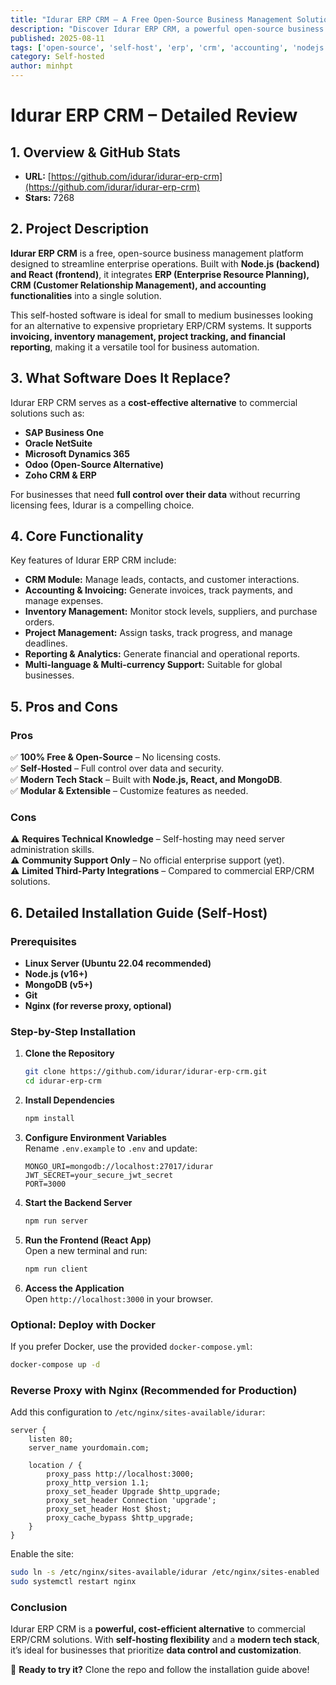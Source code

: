 ```yaml
---
title: "Idurar ERP CRM – A Free Open-Source Business Management Solution"
description: "Discover Idurar ERP CRM, a powerful open-source business management platform built with Node.js and React. Perfect for self-hosting."
published: 2025-08-11
tags: ['open-source', 'self-host', 'erp', 'crm', 'accounting', 'nodejs', 'react']
category: Self-hosted
author: minhpt
---
```


# Idurar ERP CRM – Detailed Review

## 1. Overview & GitHub Stats
- **URL:** [https://github.com/idurar/idurar-erp-crm](https://github.com/idurar/idurar-erp-crm)  
- **Stars:** 7268  

## 2. Project Description
**Idurar ERP CRM** is a free, open-source business management platform designed to streamline enterprise operations. Built with **Node.js (backend) and React (frontend)**, it integrates **ERP (Enterprise Resource Planning), CRM (Customer Relationship Management), and accounting functionalities** into a single solution.  

This self-hosted software is ideal for small to medium businesses looking for an alternative to expensive proprietary ERP/CRM systems. It supports **invoicing, inventory management, project tracking, and financial reporting**, making it a versatile tool for business automation.

## 3. What Software Does It Replace?
Idurar ERP CRM serves as a **cost-effective alternative** to commercial solutions such as:
- **SAP Business One**  
- **Oracle NetSuite**  
- **Microsoft Dynamics 365**  
- **Odoo (Open-Source Alternative)**  
- **Zoho CRM & ERP**  

For businesses that need **full control over their data** without recurring licensing fees, Idurar is a compelling choice.

## 4. Core Functionality
Key features of Idurar ERP CRM include:
- **CRM Module:** Manage leads, contacts, and customer interactions.  
- **Accounting & Invoicing:** Generate invoices, track payments, and manage expenses.  
- **Inventory Management:** Monitor stock levels, suppliers, and purchase orders.  
- **Project Management:** Assign tasks, track progress, and manage deadlines.  
- **Reporting & Analytics:** Generate financial and operational reports.  
- **Multi-language & Multi-currency Support:** Suitable for global businesses.  

## 5. Pros and Cons
### **Pros**  
✅ **100% Free & Open-Source** – No licensing costs.  
✅ **Self-Hosted** – Full control over data and security.  
✅ **Modern Tech Stack** – Built with **Node.js, React, and MongoDB**.  
✅ **Modular & Extensible** – Customize features as needed.  

### **Cons**  
⚠️ **Requires Technical Knowledge** – Self-hosting may need server administration skills.  
⚠️ **Community Support Only** – No official enterprise support (yet).  
⚠️ **Limited Third-Party Integrations** – Compared to commercial ERP/CRM solutions.  

## 6. Detailed Installation Guide (Self-Host)
### **Prerequisites**  
- **Linux Server (Ubuntu 22.04 recommended)**  
- **Node.js (v16+)**  
- **MongoDB (v5+)**  
- **Git**  
- **Nginx (for reverse proxy, optional)**  

### **Step-by-Step Installation**  
1. **Clone the Repository**  
   ```bash
   git clone https://github.com/idurar/idurar-erp-crm.git
   cd idurar-erp-crm
   ```

2. **Install Dependencies**  
   ```bash
   npm install
   ```

3. **Configure Environment Variables**  
   Rename `.env.example` to `.env` and update:  
   ```env
   MONGO_URI=mongodb://localhost:27017/idurar
   JWT_SECRET=your_secure_jwt_secret
   PORT=3000
   ```

4. **Start the Backend Server**  
   ```bash
   npm run server
   ```

5. **Run the Frontend (React App)**  
   Open a new terminal and run:  
   ```bash
   npm run client
   ```

6. **Access the Application**  
   Open `http://localhost:3000` in your browser.  

### **Optional: Deploy with Docker**  
If you prefer Docker, use the provided `docker-compose.yml`:  
```bash
docker-compose up -d
```

### **Reverse Proxy with Nginx (Recommended for Production)**  
Add this configuration to `/etc/nginx/sites-available/idurar`:  
```nginx
server {
    listen 80;
    server_name yourdomain.com;

    location / {
        proxy_pass http://localhost:3000;
        proxy_http_version 1.1;
        proxy_set_header Upgrade $http_upgrade;
        proxy_set_header Connection 'upgrade';
        proxy_set_header Host $host;
        proxy_cache_bypass $http_upgrade;
    }
}
```

Enable the site:  
```bash
sudo ln -s /etc/nginx/sites-available/idurar /etc/nginx/sites-enabled
sudo systemctl restart nginx
```

### **Conclusion**  
Idurar ERP CRM is a **powerful, cost-efficient alternative** to commercial ERP/CRM solutions. With **self-hosting flexibility** and a **modern tech stack**, it’s ideal for businesses that prioritize **data control and customization**.  

🚀 **Ready to try it?** Clone the repo and follow the installation guide above!
```